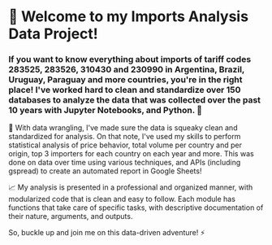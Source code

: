 # 👋 Welcome to my Imports Analysis Data Project!

### If you want to know everything about imports of tariff codes 283525, 283526, 310430 and 230990 in Argentina, Brazil, Uruguay, Paraguay and more countries, you're in the right place! I've worked hard to clean and standardize over 150 databases to analyze the data that was collected over the past 10 years with Jupyter Notebooks, and Python. :snake:

🧹 With data wrangling, I've made sure the data is squeaky clean and standardized for analysis. On that note, I've used my skills to perform statistical analysis of price behavior, total volume per country and per origin, top 3 importers for each country on each year and more. This was done on data over time using various techniques, and APIs (including gspread) to create an automated report in Google Sheets!

📈 My analysis is presented in a professional and organized manner, with modularized code that is clean and easy to follow. Each module has functions that take care of specific tasks, with descriptive documentation of their nature, arguments, and outputs.

So, buckle up and join me on this data-driven adventure! ⚡️
